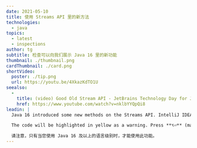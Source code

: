 ```yaml
---
date: 2021-05-10
title: 使用 Streams API 里的新方法
technologies:
  - java
topics:
  - latest
  - inspections
author: tg
subtitle: 检查可以向我们展示 Java 16 里的新功能
thumbnail: ./thumbnail.png
cardThumbnail: ./card.png
shortVideo:
  poster: ./tip.png
  url: https://youtu.be/4XkazKdTO1U
seealso:
  - 
    title: (video) Good Old Stream API - JetBrains Technology Day for Java
    href: https://www.youtube.com/watch?v=nklbYYQpQi8
leadin: |
  Java 16 introduced some new methods on the Streams API. IntelliJ IDEA shows us places that can use the new methods and can automatically convert the code to use these new methods.

  The code will be highlighted in yellow as a warning. Press **⌥⏎** (macOS) or **Alt+Enter** (Windows/Linux) and choose "Replace collect(toUnmodifiableList()) with toList()".

  请注意，只有当您使用 Java 16 及以上的语言级别时，才能使用此功能。
---
```


